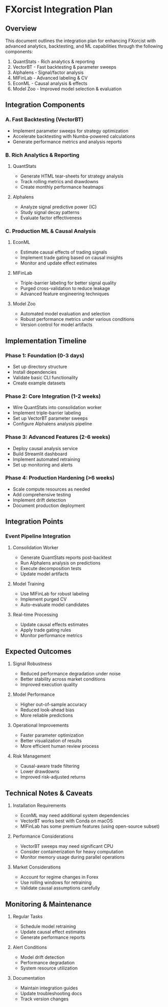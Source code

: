 # FXorcist Integration Plan

## Overview

This document outlines the integration plan for enhancing FXorcist with advanced analytics, backtesting, and ML capabilities through the following components:

1. QuantStats - Rich analytics & reporting
2. VectorBT - Fast backtesting & parameter sweeps
3. Alphalens - Signal/factor analysis
4. MlFinLab - Advanced labeling & CV
5. EconML - Causal analysis & effects
6. Model Zoo - Improved model selection & evaluation

## Integration Components

### A. Fast Backtesting (VectorBT)
- Implement parameter sweeps for strategy optimization
- Accelerate backtesting with Numba-powered calculations
- Generate performance metrics and analysis reports

### B. Rich Analytics & Reporting
1. QuantStats
   - Generate HTML tear-sheets for strategy analysis
   - Track rolling metrics and drawdowns
   - Create monthly performance heatmaps

2. Alphalens
   - Analyze signal predictive power (IC)
   - Study signal decay patterns
   - Evaluate factor effectiveness

### C. Production ML & Causal Analysis
1. EconML
   - Estimate causal effects of trading signals
   - Implement trade gating based on causal insights
   - Monitor and update effect estimates

2. MlFinLab
   - Triple-barrier labeling for better signal quality
   - Purged cross-validation to reduce leakage
   - Advanced feature engineering techniques

3. Model Zoo
   - Automated model evaluation and selection
   - Robust performance metrics under various conditions
   - Version control for model artifacts

## Implementation Timeline

### Phase 1: Foundation (0-3 days)
- Set up directory structure
- Install dependencies
- Validate basic CLI functionality
- Create example datasets

### Phase 2: Core Integration (1-2 weeks)
- Wire QuantStats into consolidation worker
- Implement triple-barrier labeling
- Set up VectorBT parameter sweeps
- Configure Alphalens analysis pipeline

### Phase 3: Advanced Features (2-6 weeks)
- Deploy causal analysis service
- Build Streamlit dashboard
- Implement automated retraining
- Set up monitoring and alerts

### Phase 4: Production Hardening (>6 weeks)
- Scale compute resources as needed
- Add comprehensive testing
- Implement drift detection
- Document production deployment

## Integration Points

### Event Pipeline Integration
1. Consolidation Worker
   - Generate QuantStats reports post-backtest
   - Run Alphalens analysis on predictions
   - Execute decomposition tests
   - Update model artifacts

2. Model Training
   - Use MlFinLab for robust labeling
   - Implement purged CV
   - Auto-evaluate model candidates

3. Real-time Processing
   - Update causal effects estimates
   - Apply trade gating rules
   - Monitor performance metrics

## Expected Outcomes

1. Signal Robustness
   - Reduced performance degradation under noise
   - Better stability across market conditions
   - Improved execution quality

2. Model Performance
   - Higher out-of-sample accuracy
   - Reduced look-ahead bias
   - More reliable predictions

3. Operational Improvements
   - Faster parameter optimization
   - Better visualization of results
   - More efficient human review process

4. Risk Management
   - Causal-aware trade filtering
   - Lower drawdowns
   - Improved risk-adjusted returns

## Technical Notes & Caveats

1. Installation Requirements
   - EconML may need additional system dependencies
   - VectorBT works best with Conda on macOS
   - MlFinLab has some premium features (using open-source subset)

2. Performance Considerations
   - VectorBT sweeps may need significant CPU
   - Consider containerization for heavy computation
   - Monitor memory usage during parallel operations

3. Market Considerations
   - Account for regime changes in Forex
   - Use rolling windows for retraining
   - Validate causal assumptions carefully

## Monitoring & Maintenance

1. Regular Tasks
   - Schedule model retraining
   - Update causal effect estimates
   - Generate performance reports

2. Alert Conditions
   - Model drift detection
   - Performance degradation
   - System resource utilization

3. Documentation
   - Maintain integration guides
   - Update troubleshooting docs
   - Track version changes